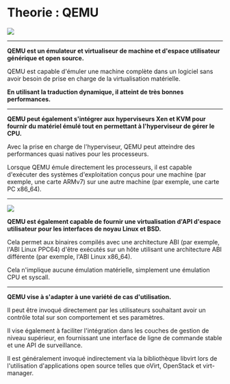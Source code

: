 # Theorie : QEMU

![](/img/kvm/kvm-qemu-tcg.png)

---

**QEMU est un émulateur et virtualiseur de machine et d'espace utilisateur générique et open source.**

QEMU est capable d'émuler une machine complète dans un logiciel sans avoir besoin de prise en charge de la virtualisation matérielle.

**En utilisant la traduction dynamique, il atteint de très bonnes performances.**

---


**QEMU peut également s'intégrer aux hyperviseurs Xen et KVM pour fournir du matériel émulé tout en permettant à l'hyperviseur de gérer le CPU.**

Avec la prise en charge de l'hyperviseur, QEMU peut atteindre des performances quasi natives pour les processeurs.

Lorsque QEMU émule directement les processeurs, il est capable d'exécuter des systèmes d'exploitation conçus pour une machine (par exemple, une carte ARMv7) sur une autre machine (par exemple, une carte PC x86_64).

---

![](/img/kvm/qemu-modes-copyright-mk68k.info.png)

**QEMU est également capable de fournir une virtualisation d'API d'espace utilisateur pour les interfaces de noyau Linux et BSD.**

Cela permet aux binaires compilés avec une architecture ABI (par exemple, l'ABI Linux PPC64) d'être exécutés sur un hôte utilisant une architecture ABI différente (par exemple, l'ABI Linux x86_64).

Cela n'implique aucune émulation matérielle, simplement une émulation CPU et syscall.

---

**QEMU vise à s'adapter à une variété de cas d'utilisation.**

Il peut être invoqué directement par les utilisateurs souhaitant avoir un contrôle total sur son comportement et ses paramètres.

Il vise également à faciliter l'intégration dans les couches de gestion de niveau supérieur, en fournissant une interface de ligne de commande stable et une API de surveillance.

Il est généralement invoqué indirectement via la bibliothèque libvirt lors de l'utilisation d'applications open source telles que oVirt, OpenStack et virt-manager.
